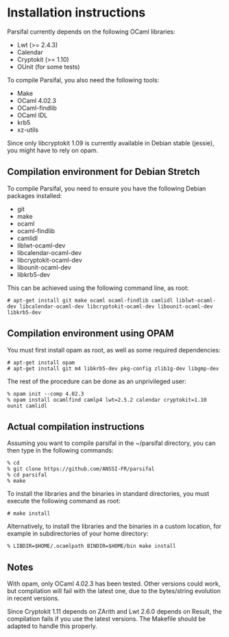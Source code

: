 Installation instructions
=========================

Parsifal currently depends on the following OCaml libraries:

* Lwt (>= 2.4.3)
* Calendar
* Cryptokit (>= 1.10)
* OUnit (for some tests)

To compile Parsifal, you also need the following tools:

* Make
* OCaml 4.02.3
* OCaml-findlib
* OCaml IDL
* krb5
* xz-utils

Since only libcryptokit 1.09 is currently available in Debian stable
(jessie), you might have to rely on opam.


Compilation environment for Debian Stretch
------------------------------------------

To compile Parsifal, you need to ensure you have the following Debian
packages installed:

* git
* make
* ocaml
* ocaml-findlib
* camlidl
* liblwt-ocaml-dev
* libcalendar-ocaml-dev
* libcryptokit-ocaml-dev
* libounit-ocaml-dev
* libkrb5-dev

This can be achieved using the following command line, as root:

    # apt-get install git make ocaml ocaml-findlib camlidl liblwt-ocaml-dev libcalendar-ocaml-dev libcryptokit-ocaml-dev libounit-ocaml-dev libkrb5-dev


Compilation environment using OPAM
----------------------------------

You must first install opam as root, as well as some required dependencies:

    # apt-get install opam
    # apt-get install git m4 libkrb5-dev pkg-config zlib1g-dev libgmp-dev

The rest of the procedure can be done as an unprivileged user:

    % opam init --comp 4.02.3
    % opam install ocamlfind camlp4 lwt=2.5.2 calendar cryptokit=1.10 ounit camlidl



Actual compilation instructions
-------------------------------

Assuming you want to compile parsifal in the ~/parsifal directory, you
can then type in the following commands:

    % cd
    % git clone https://github.com/ANSSI-FR/parsifal
    % cd parsifal
    % make

To install the libraries and the binaries in standard directories, you
must execute the following command as root:

    # make install

Alternatively, to install the libraries and the binaries in a custom
location, for example in subdirectories of your home directory:

    % LIBDIR=$HOME/.ocamlpath BINDIR=$HOME/bin make install



Notes
-----

With opam, only OCaml 4.02.3 has been tested. Other versions could
work, but compilation will fail with the latest one, due to the
bytes/string evolution in recent versions.

Since Cryptokit 1.11 depends on ZArith and Lwt 2.6.0 depends on
Result, the compilation fails if you use the latest versions.  The
Makefile should be adapted to handle this properly.